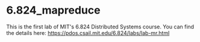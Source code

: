 # 6.824_mapreduce

This is the first lab of MIT's 6.824 Distributed Systems course. 
You can find the details here: https://pdos.csail.mit.edu/6.824/labs/lab-mr.html

